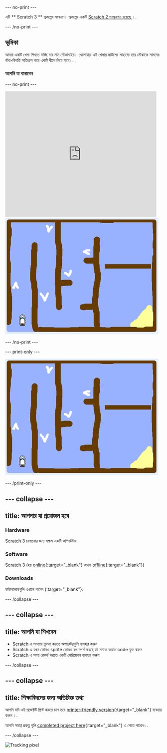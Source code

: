 \--- no-print \---

এটি ** Scratch 3 ** প্রকল্পের সংস্করণ। প্রকল্পের একটি [ Scratch 2 সংস্করণও রয়েছে ](https://projects.raspberrypi.org/en/projects/boat-race-scratch2) ।.

\--- /no-print \---

## ভূমিকা

আমরা একটি খেলা শিখতে যাচ্ছি যার নাম নৌকাবাইচ। খেলোয়াড় এই খেলায় মাউসের সাহায্যে তার নৌকাকে সামনের বাঁধা-বিপত্তি অতিক্রম করে একটি দ্বীপে নিয়ে যাবে।.

### আপনি যা বানাবেন

\--- no-print \---

<div class="scratch-preview">
  <iframe allowtransparency="true" width="485" height="402" src="https://scratch.mit.edu/projects/embed/276662533/?autostart=false" frameborder="0" scrolling="no"></iframe>
  <img src="images/boat_race_demo.png">
</div>

\--- /no-print \---

\--- print-only \---

![boat race demo](images/boat_race_demo.png)

\--- /print-only \---

## \--- collapse \---

## title: আপনার যা প্রয়োজন হবে

### Hardware

Scratch 3 চালানোর জন্য সক্ষম একটি কম্পিউটার

### Software

Scratch 3 (হয় [online](https://rpf.io/scratchon){:target="_blank"} অথবা [offline](https://rpf.io/scratchoff){:target="_blank"})

### Downloads

ডাউনলোডগুলি এখানে পাবেন [](http://rpf.io/p/en/boat-race-go){:target="_blank"}.

\--- /collapse \---

## \--- collapse \---

## title: আপনি যা শিখবেন

- Scratch এ সংখ্যার তুলনা করতে অপারেটরগুলি ব্যবহার করুন
- Scratch এ যখন কোনও sprite কোনও রঙ স্পর্শ করছে তা সনাক্ত করতে code যুক্ত করুন
- Scratch এ সময় রেকর্ড করতে একটি ভেরিয়েবল ব্যবহার করুন

\--- /collapse \---

## \--- collapse \---

## title: শিক্ষাবিদদের জন্য অতিরিক্ত তথ্য

আপনি যদি এই প্রজেক্টটি প্রিন্ট করতে চান তবে [printer-friendly version](https://projects.raspberrypi.org/en/projects/boat-race/print){:target="_blank"} ব্যবহার করুন ।.

আপনি সমাপ্ত প্রকল্প গুলি [completed project here](http://rpf.io/p/en/boat-race-get){:target="_blank"} এ পেতে পারেন।.

\--- /collapse \---

![Tracking pixel](https://code.org/api/hour/begin_codeclub_boatrace.png)